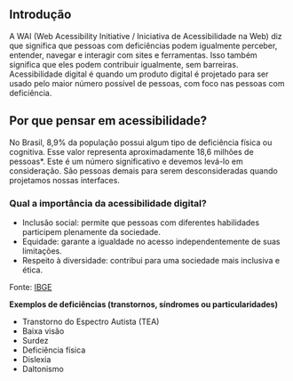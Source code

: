 ## Introdução

A WAI (Web Acessibility Initiative / Iniciativa de Acessibilidade na Web) diz que significa que pessoas com deficiências podem igualmente perceber, entender, navegar e interagir com sites e ferramentas. Isso também significa que eles podem contribuir igualmente, sem barreiras. Acessibilidade digital é quando um produto digital é projetado para ser usado pelo maior número possível de pessoas, com foco nas pessoas com deficiência.

## Por que pensar em acessibilidade?

No Brasil,  8,9% da população possui algum tipo de deficiência física ou cognitiva. Esse valor representa aproximadamente 18,6 milhões de pessoas*. Este é um número significativo e devemos levá-lo em consideração. São pessoas demais para serem desconsideradas quando projetamos nossas interfaces.

### Qual a importância da acessibilidade digital?

- Inclusão social: permite que pessoas com diferentes habilidades participem plenamente da sociedade.
- Equidade: garante a igualdade no acesso independentemente de suas limitações.
- Respeito à diversidade: contribui para uma sociedade mais inclusiva e ética.

Fonte: [IBGE](https://www.gov.br/mdh/pt-br/assuntos/noticias/2023/julho/brasil-tem-18-6-milhoes-de-pessoas-com-deficiencia-indica-pesquisa-divulgada-pelo-ibge-e-mdhc)

**Exemplos de deficiências (transtornos, síndromes ou particularidades)**

- Transtorno do Espectro Autista (TEA)
- Baixa visão
- Surdez
- Deficiência física
- Dislexia
- Daltonismo
